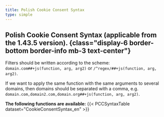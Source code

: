 ```yaml
---
title: Polish Cookie Consent Syntax
type: simple
---
```

## Polish Cookie Consent Syntax (applicable from the 1.43.5 version). {class="display-6 border-bottom border-info mb-3 text-center"}

Filters should be written according to the scheme: `domain.com##+js(function, arg, arg2)` or `/^regex/##+js(function, arg, arg2)`.

If we want to apply the same function with the same arguments to several domains, then domains should be separated with a comma, e.g. `domain.com,domain2.com,domain.org##+js(function, arg, arg2)`.

**The following functions are available:**
{{< PCCSyntaxTable dataset="CookieConsentSyntax_en" >}}
